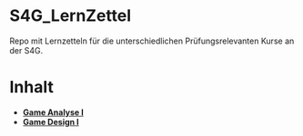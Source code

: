 # S4G_LernZettel
Repo mit Lernzetteln für die unterschiedlichen Prüfungsrelevanten Kurse an der S4G.

# Inhalt
- **[Game Analyse I](https://github.com/bene-labs/S4G_LernZettel/blob/main/GameAnalyse-1.md)**
- **[Game Design I](https://github.com/bene-labs/S4G_LernZettel/blob/main/GameDesign-1.md)**

